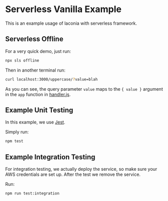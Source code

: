 # Serverless Vanilla Example
This is an example usage of laconia with serverless framework.

## Serverless Offline
For a very quick demo, just run:
```bash
npx sls offline
```

Then in another terminal run:
```bash
curl localhost:3000/uppercase/?value=blah
```

As you can see, the query parameter `value` maps to the `{ value }` argument in the `app` function in [handler.js](handler.js#L8). 

## Example Unit Testing
In this example, we use [Jest](https://jestjs.io/).

Simply run:
```bash
npm test
```

## Example Integration Testing
For integration testing, we actually deploy the service, so make sure your AWS credentials are set up. After the test we remove the service.

Run:
```bash
npm run test:integration
```
